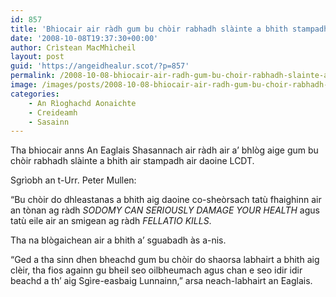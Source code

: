 ```yaml
---
id: 857
title: 'Bhiocair air ràdh gum bu chòir rabhadh slàinte a bhith stampadh air daoine LCDT'
date: '2008-10-08T19:37:30+00:00'
author: Crìstean MacMhìcheil
layout: post
guid: 'https://angeidhealur.scot/?p=857'
permalink: /2008-10-08-bhiocair-air-radh-gum-bu-choir-rabhadh-slainte-a-bhith-stampadh-air-daoine-lcdt/
image: /images/posts/2008-10-08-bhiocair-air-radh-gum-bu-choir-rabhadh-slainte-a-bhith-stampadh-air-daoine-lcdt.webp
categories:
    - An Rìoghachd Aonaichte
    - Creideamh
    - Sasainn
---
```


Tha bhiocair anns An Eaglais Shasannach air ràdh air a’ bhlòg aige gum bu chòir rabhadh slàinte a bhith air stampadh air daoine LCDT.

Sgrìobh an t-Urr. Peter Mullen:

“Bu chòir do dhleastanas a bhith aig daoine co-sheòrsach tatù fhaighinn air an tònan ag ràdh *SODOMY CAN SERIOUSLY DAMAGE YOUR HEALTH* agus tatù eile air an smigean ag ràdh *FELLATIO KILLS*.

Tha na blògaichean air a bhith a’ sguabadh às a-nis.

“Ged a tha sinn dhen bheachd gum bu chòir do shaorsa labhairt a bhith aig clèir, tha fios againn gu bheil seo oilbheumach agus chan e seo idir idir beachd a th’ aig Sgìre-easbaig Lunnainn,” arsa neach-labhairt an Eaglais.
